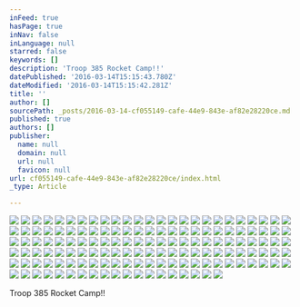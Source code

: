 ```yaml
---
inFeed: true
hasPage: true
inNav: false
inLanguage: null
starred: false
keywords: []
description: 'Troop 385 Rocket Camp!!'
datePublished: '2016-03-14T15:15:43.780Z'
dateModified: '2016-03-14T15:15:42.281Z'
title: ''
author: []
sourcePath: _posts/2016-03-14-cf055149-cafe-44e9-843e-af82e28220ce.md
published: true
authors: []
publisher:
  name: null
  domain: null
  url: null
  favicon: null
url: cf055149-cafe-44e9-843e-af82e28220ce/index.html
_type: Article

---
```

![](https://the-grid-user-content.s3-us-west-2.amazonaws.com/d11494fd-2478-4c72-8d16-e07aeaa713eb.jpg)
![](https://the-grid-user-content.s3-us-west-2.amazonaws.com/bbccab8d-2458-48d3-b62e-cd250ca03051.jpg)
![](https://the-grid-user-content.s3-us-west-2.amazonaws.com/0aa7aa2e-4ba7-4aba-9464-a2b88875bda2.jpg)
![](https://the-grid-user-content.s3-us-west-2.amazonaws.com/7897c7f4-32ee-4379-a61e-302605cd682d.jpg)
![](https://the-grid-user-content.s3-us-west-2.amazonaws.com/ab3e6521-0486-4f6e-adc0-40e88c58d2a9.jpg)
![](https://the-grid-user-content.s3-us-west-2.amazonaws.com/42df312e-19bb-44db-85e6-c4f5b49d0d0b.jpg)
![](https://the-grid-user-content.s3-us-west-2.amazonaws.com/5c7b1f81-724a-4e3c-a50b-a9892bcb9f90.jpg)
![](https://the-grid-user-content.s3-us-west-2.amazonaws.com/c12cb171-1699-47c9-b0b3-5235bad53467.jpg)
![](https://the-grid-user-content.s3-us-west-2.amazonaws.com/117a15be-9335-4ef3-a9c2-0109d6006010.jpg)
![](https://the-grid-user-content.s3-us-west-2.amazonaws.com/b325fa14-a9ca-4c27-a5fc-51bbf7260e80.jpg)
![](https://the-grid-user-content.s3-us-west-2.amazonaws.com/92427d1a-f07d-4be9-aba5-8cb112d56970.jpg)
![](https://the-grid-user-content.s3-us-west-2.amazonaws.com/fd9f8671-42ea-4d96-b2ea-fe622a606347.jpg)
![](https://the-grid-user-content.s3-us-west-2.amazonaws.com/24928ad6-e588-4610-80fd-c813e8fe13ee.jpg)
![](https://the-grid-user-content.s3-us-west-2.amazonaws.com/99c038b0-1359-4235-abb5-87d057a5bbaa.jpg)
![](https://the-grid-user-content.s3-us-west-2.amazonaws.com/9ba4ea96-7ef8-414c-8e41-81484d6a7419.jpg)
![](https://the-grid-user-content.s3-us-west-2.amazonaws.com/24bee6c2-68b1-4206-bcb3-6c08f936c5e7.jpg)
![](https://the-grid-user-content.s3-us-west-2.amazonaws.com/04836e5f-5641-4cfc-ba29-ddce5e0c3316.jpg)
![](https://the-grid-user-content.s3-us-west-2.amazonaws.com/2b51d05e-8f0c-4d61-8733-912da7f2900b.jpg)
![](https://the-grid-user-content.s3-us-west-2.amazonaws.com/a4c0f6ae-de08-40dc-b86d-4f0374bb0b76.jpg)
![](https://the-grid-user-content.s3-us-west-2.amazonaws.com/9d9748cf-8a0f-4680-98bb-d4fabb6e0459.jpg)
![](https://the-grid-user-content.s3-us-west-2.amazonaws.com/947b6339-0ae5-4fc4-8615-b49006ce9ade.jpg)
![](https://the-grid-user-content.s3-us-west-2.amazonaws.com/8bc8aaf6-0242-4f7c-945a-1cd0072e142d.jpg)
![](https://the-grid-user-content.s3-us-west-2.amazonaws.com/bf641c13-c61b-4fdf-b9e4-1b94ea69c816.jpg)
![](https://the-grid-user-content.s3-us-west-2.amazonaws.com/f58ced8d-c916-4b39-a20d-0a92a6ebf4fe.jpg)
![](https://the-grid-user-content.s3-us-west-2.amazonaws.com/1e36cd70-cd05-4346-acca-332e2c9c9dcd.jpg)
![](https://the-grid-user-content.s3-us-west-2.amazonaws.com/90a1fa81-5023-4e00-a70e-6de24b8a241a.jpg)
![](https://the-grid-user-content.s3-us-west-2.amazonaws.com/95c22df7-8733-4bb3-bd2b-34d5a3e399ba.jpg)
![](https://the-grid-user-content.s3-us-west-2.amazonaws.com/6bed2aa7-6274-4cb8-9ea5-f0609d61bb42.jpg)
![](https://the-grid-user-content.s3-us-west-2.amazonaws.com/34ac6bfc-5f0e-484a-b63e-e7be1e158890.jpg)
![](https://the-grid-user-content.s3-us-west-2.amazonaws.com/9e04e00f-5961-483f-8768-193bd0268d04.jpg)
![](https://the-grid-user-content.s3-us-west-2.amazonaws.com/461ecae2-7789-43a9-9425-9a9047524061.jpg)
![](https://the-grid-user-content.s3-us-west-2.amazonaws.com/951ce8bd-7280-4326-8f1c-4e2f705788ec.jpg)
![](https://the-grid-user-content.s3-us-west-2.amazonaws.com/b4f22add-084b-45d0-80b6-781a4035cd83.jpg)
![](https://the-grid-user-content.s3-us-west-2.amazonaws.com/ae90219c-602d-4eae-b6dd-5e2b96509162.jpg)
![](https://the-grid-user-content.s3-us-west-2.amazonaws.com/15ed886e-9e1f-4bb6-96be-1603a8b02a1e.jpg)
![](https://the-grid-user-content.s3-us-west-2.amazonaws.com/270abc33-98a6-4570-9190-a3c5e7025fb0.jpg)
![](https://the-grid-user-content.s3-us-west-2.amazonaws.com/189d04f2-3672-40b8-b8f0-977f57e803d5.jpg)
![](https://the-grid-user-content.s3-us-west-2.amazonaws.com/9d11ca64-3a2a-48a0-a984-707ff466586d.jpg)
![](https://the-grid-user-content.s3-us-west-2.amazonaws.com/cbae3c13-d5d7-4a1f-83ef-96a49f3ca6d8.jpg)
![](https://the-grid-user-content.s3-us-west-2.amazonaws.com/6800f3c7-d2d3-4f39-bc80-7e351c7559d8.jpg)
![](https://the-grid-user-content.s3-us-west-2.amazonaws.com/345d86db-8069-41e9-b6ea-ff0c6037d1fe.jpg)
![](https://the-grid-user-content.s3-us-west-2.amazonaws.com/bd9efe8d-81ad-43bb-9df8-55f4a5f1a578.jpg)
![](https://the-grid-user-content.s3-us-west-2.amazonaws.com/507957ad-9ab4-4c72-9e8a-6e2a403ebd05.jpg)
![](https://the-grid-user-content.s3-us-west-2.amazonaws.com/962548f4-fd96-46cd-a338-abce0b97d454.jpg)
![](https://the-grid-user-content.s3-us-west-2.amazonaws.com/41d10226-30a0-4773-bc9b-6945fbb46c22.jpg)
![](https://the-grid-user-content.s3-us-west-2.amazonaws.com/e33350a6-5539-48a7-a7b6-33d083bd7f78.jpg)
![](https://the-grid-user-content.s3-us-west-2.amazonaws.com/c9809b49-4376-4b7c-aa1a-68a8b1a153b7.jpg)
![](https://the-grid-user-content.s3-us-west-2.amazonaws.com/15fed7d3-af43-4c21-8f06-016698d2fae9.jpg)
![](https://the-grid-user-content.s3-us-west-2.amazonaws.com/d5d8c931-98bc-446f-927c-367a6f9aa78b.jpg)
![](https://the-grid-user-content.s3-us-west-2.amazonaws.com/1ac32140-0c99-4e2a-9216-8cce41401e3e.jpg)
![](https://the-grid-user-content.s3-us-west-2.amazonaws.com/c359aa2b-dd33-4873-9327-818b69e30484.jpg)
![](https://the-grid-user-content.s3-us-west-2.amazonaws.com/9e9adac1-3333-44b4-8094-7ff0a631282a.jpg)
![](https://the-grid-user-content.s3-us-west-2.amazonaws.com/5ff39d9a-6c59-4baf-b652-4850fa14dbbf.jpg)
![](https://the-grid-user-content.s3-us-west-2.amazonaws.com/891a2631-583d-46b9-b15d-b666ac3bd50b.jpg)
![](https://the-grid-user-content.s3-us-west-2.amazonaws.com/566031c1-4ae6-4ee0-9fd8-05c88528cf25.jpg)
![](https://the-grid-user-content.s3-us-west-2.amazonaws.com/b34a0005-b9f2-4413-9878-00ddc3dd0944.jpg)
![](https://the-grid-user-content.s3-us-west-2.amazonaws.com/181a4598-d171-45fc-a599-648d360935b2.jpg)
![](https://the-grid-user-content.s3-us-west-2.amazonaws.com/ace4f704-f9fc-4cf1-9c42-b3df21a3ab5a.jpg)
![](https://the-grid-user-content.s3-us-west-2.amazonaws.com/ee97f29d-afb5-48bf-a0be-ef9f1ff58512.jpg)
![](https://the-grid-user-content.s3-us-west-2.amazonaws.com/c0ebfd42-9af3-402d-85c3-866ec39efb2f.jpg)
![](https://the-grid-user-content.s3-us-west-2.amazonaws.com/a1e91a68-7182-4dd9-b146-787f61b626d7.jpg)
![](https://the-grid-user-content.s3-us-west-2.amazonaws.com/1040e935-5ccc-423d-9beb-70be0da17f7e.jpg)
![](https://the-grid-user-content.s3-us-west-2.amazonaws.com/a6ba3f3f-51cd-47ef-97e0-4d6761da9f69.jpg)
![](https://the-grid-user-content.s3-us-west-2.amazonaws.com/763910e4-a7f6-47be-9995-9115da7c0341.jpg)
![](https://the-grid-user-content.s3-us-west-2.amazonaws.com/8ce81172-b638-4491-b100-43c781e97645.jpg)
![](https://the-grid-user-content.s3-us-west-2.amazonaws.com/b71af996-ff67-491b-ae55-4977568aaf3f.jpg)
![](https://the-grid-user-content.s3-us-west-2.amazonaws.com/2b0b971d-a20d-41b9-8f0f-8e2a424691d0.jpg)
![](https://the-grid-user-content.s3-us-west-2.amazonaws.com/cf4bb471-5db6-43e7-834d-10a83308b600.jpg)
![](https://the-grid-user-content.s3-us-west-2.amazonaws.com/4740c793-11c0-4b38-948e-0bd6f175a76c.jpg)
![](https://the-grid-user-content.s3-us-west-2.amazonaws.com/1314c585-a086-4d2f-8a8e-79dc21242fc5.jpg)
![](https://the-grid-user-content.s3-us-west-2.amazonaws.com/909a8162-2c7d-4d49-aeb0-b17b4b9696de.jpg)
![](https://the-grid-user-content.s3-us-west-2.amazonaws.com/44e3b505-d4f0-44b5-8f08-46755fd46434.jpg)
![](https://the-grid-user-content.s3-us-west-2.amazonaws.com/68bc14d9-70b1-42be-8248-2fabb50f9125.jpg)
![](https://the-grid-user-content.s3-us-west-2.amazonaws.com/8b02a254-8177-4ec4-b4cd-135eea23bbe1.jpg)
![](https://the-grid-user-content.s3-us-west-2.amazonaws.com/d90e11d1-a78e-4678-94fd-bd569e9bc421.jpg)
![](https://the-grid-user-content.s3-us-west-2.amazonaws.com/d14773ce-bf0e-414a-988a-f0a999975a9b.jpg)
![](https://the-grid-user-content.s3-us-west-2.amazonaws.com/5e04c3a4-9f02-4017-ad28-de1f854c70fe.jpg)
![](https://the-grid-user-content.s3-us-west-2.amazonaws.com/2d7a6818-d6ba-4d05-ba81-70d8ba5993c9.jpg)
![](https://the-grid-user-content.s3-us-west-2.amazonaws.com/6bb11834-5327-4445-9f35-f9501968e39b.jpg)
![](https://the-grid-user-content.s3-us-west-2.amazonaws.com/77f85e47-260b-4a5f-a14b-fc345e5415d8.jpg)
![](https://the-grid-user-content.s3-us-west-2.amazonaws.com/559f07ac-af9a-4e18-baba-0137712bb73a.jpg)
![](https://the-grid-user-content.s3-us-west-2.amazonaws.com/b0bd0e1a-00cf-4c2d-b51d-331dc17d6500.jpg)
![](https://the-grid-user-content.s3-us-west-2.amazonaws.com/6fef4177-726e-4c56-b2cb-bf7f32c29723.jpg)
![](https://the-grid-user-content.s3-us-west-2.amazonaws.com/0900dbee-ad8c-4db0-b6a2-58375febb905.jpg)
![](https://the-grid-user-content.s3-us-west-2.amazonaws.com/461707be-cf12-4223-9685-0b3610c2ec4e.jpg)
![](https://the-grid-user-content.s3-us-west-2.amazonaws.com/fb4fff7c-d49c-4864-80ac-338f66eba25b.jpg)
![](https://the-grid-user-content.s3-us-west-2.amazonaws.com/a368147c-6921-4069-b76b-4553397a1afb.jpg)
![](https://the-grid-user-content.s3-us-west-2.amazonaws.com/6fe32fad-9dea-4d7d-adb0-6e98a760b7c0.jpg)
![](https://the-grid-user-content.s3-us-west-2.amazonaws.com/4f673217-f0b3-448f-a25b-7a4443955118.jpg)
![](https://the-grid-user-content.s3-us-west-2.amazonaws.com/1deeb29b-ce00-4605-803b-f67ff93bcbb6.jpg)
![](https://the-grid-user-content.s3-us-west-2.amazonaws.com/1a810074-c853-4226-8cd6-6045a3d77622.jpg)
![](https://the-grid-user-content.s3-us-west-2.amazonaws.com/57feaa4e-5c25-4264-bf78-959cd90f543d.jpg)
![](https://the-grid-user-content.s3-us-west-2.amazonaws.com/398e37b9-f6b1-4542-a297-3bb810c50a3b.jpg)
![](https://the-grid-user-content.s3-us-west-2.amazonaws.com/213bd103-0d63-4c71-9c52-cb725fbf2999.jpg)
![](https://the-grid-user-content.s3-us-west-2.amazonaws.com/ef7cca09-3e4a-4592-9af8-d6de2d8744c0.jpg)
![](https://the-grid-user-content.s3-us-west-2.amazonaws.com/72f28575-0b91-4bbd-b22b-f32088a3bbf9.jpg)
![](https://the-grid-user-content.s3-us-west-2.amazonaws.com/e6bb1811-5591-4869-bdc8-de9e3bdf638d.jpg)
![](https://the-grid-user-content.s3-us-west-2.amazonaws.com/c69e4ac7-8072-4df0-bf9f-fb12e42766a8.jpg)
![](https://the-grid-user-content.s3-us-west-2.amazonaws.com/9a55a94b-5605-4363-b61b-551d223d83b9.jpg)
![](https://the-grid-user-content.s3-us-west-2.amazonaws.com/ff284fa7-8d7b-4846-8b56-ee3ffead7b79.jpg)
![](https://the-grid-user-content.s3-us-west-2.amazonaws.com/a232f858-94f4-49a5-9db7-7b8defa1e7f2.jpg)
![](https://the-grid-user-content.s3-us-west-2.amazonaws.com/a67226ce-67ee-4ef9-8b93-535b3d8d4879.jpg)
![](https://the-grid-user-content.s3-us-west-2.amazonaws.com/fd3c4025-b999-4ad2-8bba-018e742a4e02.jpg)
![](https://the-grid-user-content.s3-us-west-2.amazonaws.com/6dc23db7-1030-4564-9696-0aa5f4882d67.jpg)
![](https://the-grid-user-content.s3-us-west-2.amazonaws.com/5776f82e-ec6c-4731-b8d1-ddd72441952b.jpg)
![](https://the-grid-user-content.s3-us-west-2.amazonaws.com/58c23319-0e8a-4762-9f6a-6898e74a941d.jpg)
![](https://the-grid-user-content.s3-us-west-2.amazonaws.com/e137be35-b3a9-4d4c-9fa5-b57bd44d5b7e.jpg)
![](https://the-grid-user-content.s3-us-west-2.amazonaws.com/7af2232d-bb83-4ff7-a219-56d388308c1a.jpg)
![](https://the-grid-user-content.s3-us-west-2.amazonaws.com/dded8f9a-0f3f-4da4-82cf-24f553dbdaab.jpg)
![](https://the-grid-user-content.s3-us-west-2.amazonaws.com/08a6b5af-81cf-4891-a9d1-edcc0deca1f2.jpg)
![](https://the-grid-user-content.s3-us-west-2.amazonaws.com/901a024e-b8ae-4c84-9e97-0f7dffff7e1c.jpg)
![](https://the-grid-user-content.s3-us-west-2.amazonaws.com/b4dea7c3-7db2-4156-a09a-807850ce9f86.jpg)
![](https://the-grid-user-content.s3-us-west-2.amazonaws.com/666174a0-8fa3-4d13-854e-1e697e49fc5e.jpg)
![](https://the-grid-user-content.s3-us-west-2.amazonaws.com/c13e98e3-994c-4508-b673-0f1f06c89131.jpg)
![](https://the-grid-user-content.s3-us-west-2.amazonaws.com/e2725ec2-c13b-4f72-83ba-b6011c4ec339.jpg)
![](https://the-grid-user-content.s3-us-west-2.amazonaws.com/a3079f8d-fd46-4d1e-a699-6000299e0524.jpg)
![](https://the-grid-user-content.s3-us-west-2.amazonaws.com/bd11e824-46aa-4b3f-ae1b-c746df61f1ae.jpg)
![](https://the-grid-user-content.s3-us-west-2.amazonaws.com/f93472b9-fc9f-463a-b0cf-eeea5b0166f2.jpg)
![](https://the-grid-user-content.s3-us-west-2.amazonaws.com/bb0ddc9b-f12c-4a3f-a36b-7d6e65d8812f.jpg)
![](https://the-grid-user-content.s3-us-west-2.amazonaws.com/b97f14eb-22ce-4399-ae26-60ed053a66c3.jpg)
![](https://the-grid-user-content.s3-us-west-2.amazonaws.com/39923535-80fc-472b-837b-95c6876c9ba9.jpg)
![](https://the-grid-user-content.s3-us-west-2.amazonaws.com/628c932e-4aa1-4079-86fb-301f6937c5bd.jpg)
![](https://the-grid-user-content.s3-us-west-2.amazonaws.com/572fe06a-9290-4835-a597-f5c3267990b5.jpg)
![](https://the-grid-user-content.s3-us-west-2.amazonaws.com/678165c9-5d75-4626-ac96-1e7421beaabd.jpg)
![](https://the-grid-user-content.s3-us-west-2.amazonaws.com/5240c921-d14a-4fc1-a1ab-2d871d8729f5.jpg)
![](https://the-grid-user-content.s3-us-west-2.amazonaws.com/36b41caf-d544-473d-802f-209a6abcde0d.jpg)
![](https://the-grid-user-content.s3-us-west-2.amazonaws.com/90621468-44d2-42fe-87c1-d46504bacf88.jpg)
![](https://the-grid-user-content.s3-us-west-2.amazonaws.com/c2de0e12-4ded-429a-b973-ffc2e47aefe7.jpg)
![](https://the-grid-user-content.s3-us-west-2.amazonaws.com/8811ff26-713b-4a3c-bfab-d0c0a6c59da2.jpg)
![](https://the-grid-user-content.s3-us-west-2.amazonaws.com/15f0ff49-4afc-42d7-b068-80a7a65dc157.jpg)
![](https://the-grid-user-content.s3-us-west-2.amazonaws.com/abd36fc8-ac30-4aa2-8ec3-cd78cbb75310.jpg)
![](https://the-grid-user-content.s3-us-west-2.amazonaws.com/88430cd4-1f91-40d1-ba5b-467e456cc772.jpg)
![](https://the-grid-user-content.s3-us-west-2.amazonaws.com/d230c7c3-0256-4e88-95f2-85e4a1e9d354.jpg)
![](https://the-grid-user-content.s3-us-west-2.amazonaws.com/4ea54ff2-eb7b-4d33-bac7-97b474f52f60.jpg)
![](https://the-grid-user-content.s3-us-west-2.amazonaws.com/5ca78d49-f573-49b1-af54-e85ac744f27e.jpg)
![](https://the-grid-user-content.s3-us-west-2.amazonaws.com/0de8e52e-eb0e-4b38-9643-a2ceda60ed3e.jpg)
![](https://the-grid-user-content.s3-us-west-2.amazonaws.com/ff53c4f8-0e89-42ab-81ee-5b374d29de74.jpg)
![](https://the-grid-user-content.s3-us-west-2.amazonaws.com/77ff4601-3688-402b-8679-c5094619c4b2.jpg)
![](https://the-grid-user-content.s3-us-west-2.amazonaws.com/ada6136f-b93a-466a-8c17-4243a5f4b9ea.jpg)
![](https://the-grid-user-content.s3-us-west-2.amazonaws.com/e00559db-867f-4bf8-9708-c2158a9132f3.jpg)
![](https://the-grid-user-content.s3-us-west-2.amazonaws.com/7b27addd-596d-4572-8251-64f4baabb6c2.jpg)
![](https://the-grid-user-content.s3-us-west-2.amazonaws.com/506baefb-4f8b-4a9d-98e2-b4f632da7df3.jpg)
![](https://the-grid-user-content.s3-us-west-2.amazonaws.com/468c4056-bf4c-4c2e-89a0-49eec150d648.jpg)
![](https://the-grid-user-content.s3-us-west-2.amazonaws.com/044d00d9-83e6-49c6-8657-cc019a99aadb.jpg)

Troop 385 Rocket Camp!!